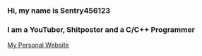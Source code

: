 <h3>Hi, my name is Sentry456123</h3>
<h3>I am a YouTuber, Shitposter and a C/C++ Programmer</h3>

<a href="https://sentry456123.github.io/">My Personal Website</a>
